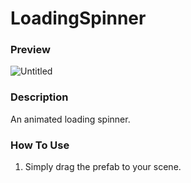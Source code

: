 # LoadingSpinner

### Preview

![Untitled](LoadingSpinner%205545c7c41fb44755bdda949b6da257ab/Untitled.png)

### Description

An animated loading spinner.

### How To Use

1. Simply drag the prefab to your scene.